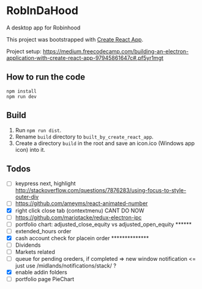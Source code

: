 # RobInDaHood
A desktop app for Robinhood

This project was bootstrapped with [Create React App](https://github.com/facebookincubator/create-react-app).

Project setup: https://medium.freecodecamp.com/building-an-electron-application-with-create-react-app-97945861647c#.pf5yr1mgt

## How to run the code
```shell
npm install
npm run dev
```

## Build
1. Run `npm run dist`.
2. Rename `build` directory to `built_by_create_react_app`.
3. Create a directory `build` in the root and save an icon.ico (Windows app icon) into it.

## Todos
- [ ] keypress next, highlight http://stackoverflow.com/questions/7876283/using-focus-to-style-outer-div
- [ ] https://github.com/ameyms/react-animated-number
- [x] right click close tab (contextmenu) CANT DO NOW
- [ ] https://github.com/mariotacke/redux-electron-ipc
- [ ] portfolio chart: adjusted_close_equity vs adjusted_open_equity ******
- [ ] extended_hours order
- [x] cash account check for placein order **************
- [ ] Dividends
- [ ] Markets related
- [ ] queue for pending oreders, if completed => new window notification <= just use /midlands/notifications/stack/ ?
- [x] enable addin folders
- [ ] portfolio page PieChart
